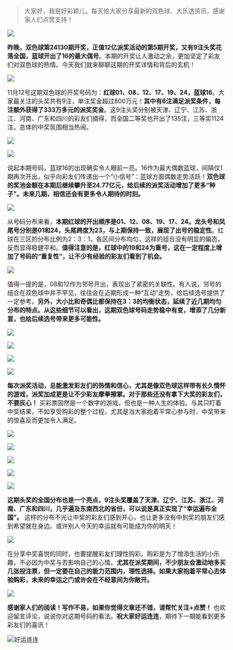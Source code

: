> 大家好，我是好彩颖儿，每天给大家分享最新的双色球、大乐透资讯，感谢家人们点赞支持！


![](https://cdn.jsdelivr.net/gh/wangwenjie1314/PicCDN/2024-11-13/1731453570157-image.png)


**昨晚，双色球第24130期开奖，正值12亿派奖活动的第5期开奖，又有9注头奖花落全国，蓝球开出了16的最大偶号**。本期的开奖让人激动之余，更加坚定了彩友们对双色球的热情。今天我们就来聊聊这期的开奖详情和背后的玄机！



![](https://cdn.jsdelivr.net/gh/wangwenjie1314/PicCDN/2024-11-13/1731453593956-image.png)


11月12号这期双色球的开奖号码为：**红球01、08、12、17、19、24，蓝球16**。大家最关注的头奖共有9注，单注奖金超过800万元！**其中有6注满足派奖条件，每注额外获得了333万多元的派奖奖金**。这9注头奖分别被天津、辽宁、江苏、浙江、河南、广东和四川的彩友们摘得，而全国二等奖也开出了135注，三等奖1124注，总体的中奖氛围相当热闹。


![](https://cdn.jsdelivr.net/gh/wangwenjie1314/PicCDN/2024-11-13/1731453648143-image.png)

![](https://cdn.jsdelivr.net/gh/wangwenjie1314/PicCDN/2024-11-13/1731453614545-image.png)


说起本期号码，蓝球16的出现确实令人眼前一亮。16作为最大偶数蓝球，间隔仅1期再次开出，似乎向彩友们传递出一个“小信号”：蓝球方面偶数走势活跃！**双色球的奖池金额在本期后继续攀升至24.77亿元，给后续的派奖活动增加了更多“种子”。未来几期，相信还会有更多令人期待的时刻。**


![](https://cdn.jsdelivr.net/gh/wangwenjie1314/PicCDN/2024-11-13/1731453698082-image.png)


从号码分布来看，**本期红球的开出顺序是01、12、08、19、17、24。龙头号和凤尾号分别是01和24，头尾跨度为23，与上期保持一致，展现了出号的稳定性**。红球在三区的分布比例为2：3：1，各区间分布均匀，这样的组合没有明显的偏态，反而显得稳健平和。**值得注意的是，红球中的19和24为重号，这在一定程度上增加了号码的“重复性”，让不少有经验的彩友们看到了机会。**


![](https://cdn.jsdelivr.net/gh/wangwenjie1314/PicCDN/2024-11-13/1731453923074-image.png)


值得一提的是，08和12作为邻号开出，表现出了紧密的关联性。有人说，邻号的组合在双色球中并不罕见，往往会在近期形成一种“互动”走势，给后续选号提供了一定参考。**另外，大小比和奇偶比都保持在3：3的均衡状态，延续了近几期均匀分布的特点。从这些细节可以看出，这期双色球号码走势稳中有变，增添了几分新意，也给后续选号带来更多可能性。**


![](https://cdn.jsdelivr.net/gh/wangwenjie1314/PicCDN/2024-11-13/1731453738612-image.png)

![](https://cdn.jsdelivr.net/gh/wangwenjie1314/PicCDN/2024-11-13/1731453733722-image.png)

![](https://cdn.jsdelivr.net/gh/wangwenjie1314/PicCDN/2024-11-13/1731453747737-image.png)


![](https://cdn.jsdelivr.net/gh/wangwenjie1314/PicCDN/2024-11-13/1731453757199-image.png)


**每次派奖活动，总能激发彩友们的热情和信心，尤其是像双色球这样带有长久情怀的游戏，派奖加成更是让不少彩友摩拳擦掌。对于那些还没有拿下大奖的彩友们，不要灰心！** 买彩票固然是一个数字的游戏，但也是一种人生的体验。与其只盯着中奖结果，不如享受购彩的整个过程，尤其是当大家抱着平常心参与时，中奖带来的惊喜反而更加令人满足。


![](https://cdn.jsdelivr.net/gh/wangwenjie1314/PicCDN/2024-11-13/1731453766605-image.png)


![](https://cdn.jsdelivr.net/gh/wangwenjie1314/PicCDN/2024-11-13/1731453774618-image.png)


![](https://cdn.jsdelivr.net/gh/wangwenjie1314/PicCDN/2024-11-13/1731453782061-image.png)


![](https://cdn.jsdelivr.net/gh/wangwenjie1314/PicCDN/2024-11-13/1731453790068-image.png)


![](https://cdn.jsdelivr.net/gh/wangwenjie1314/PicCDN/2024-11-13/1731453798709-image.png)


**这期头奖的全国分布也是一个亮点，9注头奖覆盖了天津、辽宁、江苏、浙江、河南、广东和四川，几乎遍及东南西北的省份，可以说是真正实现了“幸运遍布全国”。** 这样的分布不光让中奖的彩友们感到开心，也让更多没有中到奖的朋友们感到希望就在身边。或许别人今天的幸运就有可能成为你的明天！


![](https://cdn.jsdelivr.net/gh/wangwenjie1314/PicCDN/2024-11-13/1731453841176-image.png)


在分享中奖喜悦的同时，也要提醒彩友们理性购彩。购彩是为了增添生活的小乐趣，不必因为中奖与否影响自己的心情。**尤其在派奖期间，不少朋友会激动地多买几张投注票，但一定要在自己的能力范围内，理性选择。如果大家抱着平常心去体验购彩，未来的幸运之门或许会在不经意间为你敞开。**


![](https://cdn.jsdelivr.net/gh/wangwenjie1314/PicCDN/2024-11-13/1731453876781-image.png)



**感谢家人们的阅读！写作不易，如果你觉得文章还不错，请帮忙关注+点赞！** 也欢迎留言评论，说说你对这期号码的看法。**祝大家好运连连**，期待下一期能看到更多彩友们的喜讯！

![好运连连](https://cdn.jsdelivr.net/gh/wangwenjie1314/PicCDN/2024-9-28/1727484346588-image.png)
